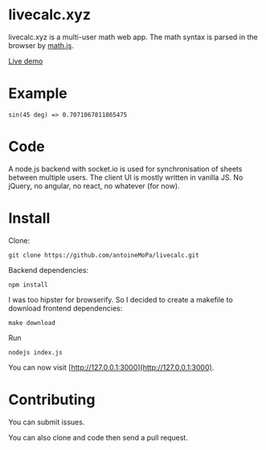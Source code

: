 # livecalc.xyz

livecalc.xyz is a multi-user math web app. The math syntax is parsed in the browser by [math.js](http://mathjs.org/).

[Live demo](https://www.livecalc.xyz/sheet/demo)

# Example

    sin(45 deg) => 0.7071067811865475

# Code

A node.js backend with socket.io is used for synchronisation of sheets between multiple users.
The client UI is mostly written in vanilla JS. No jQuery, no angular, no react, no whatever (for now).

# Install

Clone:

    git clone https://github.com/antoineMoPa/livecalc.git

Backend dependencies:

    npm install

I was too hipster for browserify. So I decided to create a makefile to download frontend dependencies: 

    make download

Run

    nodejs index.js

You can now visit [http://127.0.0.1:3000](http://127.0.0.1:3000).

# Contributing

You can submit issues.

You can also clone and code then send a pull request.
